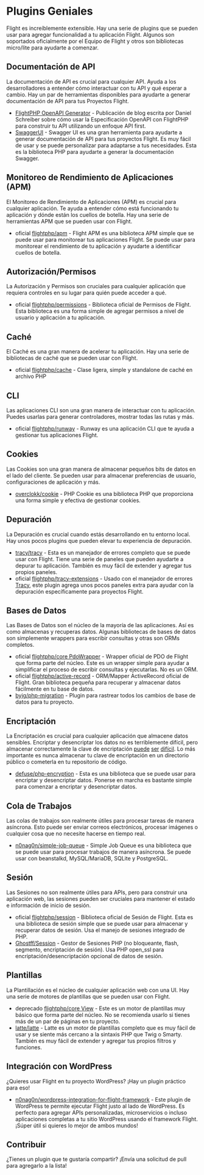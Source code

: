 # Plugins Geniales

Flight es increíblemente extensible. Hay una serie de plugins que se pueden usar para agregar funcionalidad a tu aplicación Flight. Algunos son soportados oficialmente por el Equipo de Flight y otros son bibliotecas micro/lite para ayudarte a comenzar.

## Documentación de API

La documentación de API es crucial para cualquier API. Ayuda a los desarrolladores a entender cómo interactuar con tu API y qué esperar a cambio. Hay un par de herramientas disponibles para ayudarte a generar documentación de API para tus Proyectos Flight.

- [FlightPHP OpenAPI Generator](https://dev.to/danielsc/define-generate-and-implement-an-api-first-approach-with-openapi-generator-and-flightphp-1fb3) - Publicación de blog escrita por Daniel Schreiber sobre cómo usar la Especificación OpenAPI con FlightPHP para construir tu API utilizando un enfoque API first.
- [SwaggerUI](https://github.com/zircote/swagger-php) - Swagger UI es una gran herramienta para ayudarte a generar documentación de API para tus proyectos Flight. Es muy fácil de usar y se puede personalizar para adaptarse a tus necesidades. Esta es la biblioteca PHP para ayudarte a generar la documentación Swagger.

## Monitoreo de Rendimiento de Aplicaciones (APM)

El Monitoreo de Rendimiento de Aplicaciones (APM) es crucial para cualquier aplicación. Te ayuda a entender cómo está funcionando tu aplicación y dónde están los cuellos de botella. Hay una serie de herramientas APM que se pueden usar con Flight.
- <span class="badge bg-primary">oficial</span> [flightphp/apm](/awesome-plugins/apm) - Flight APM es una biblioteca APM simple que se puede usar para monitorear tus aplicaciones Flight. Se puede usar para monitorear el rendimiento de tu aplicación y ayudarte a identificar cuellos de botella.

## Autorización/Permisos

La Autorización y Permisos son cruciales para cualquier aplicación que requiera controles en su lugar para quién puede acceder a qué.

- <span class="badge bg-primary">oficial</span> [flightphp/permissions](/awesome-plugins/permissions) - Biblioteca oficial de Permisos de Flight. Esta biblioteca es una forma simple de agregar permisos a nivel de usuario y aplicación a tu aplicación. 

## Caché

El Caché es una gran manera de acelerar tu aplicación. Hay una serie de bibliotecas de caché que se pueden usar con Flight.

- <span class="badge bg-primary">oficial</span> [flightphp/cache](/awesome-plugins/php-file-cache) - Clase ligera, simple y standalone de caché en archivo PHP

## CLI

Las aplicaciones CLI son una gran manera de interactuar con tu aplicación. Puedes usarlas para generar controladores, mostrar todas las rutas y más.

- <span class="badge bg-primary">oficial</span> [flightphp/runway](/awesome-plugins/runway) - Runway es una aplicación CLI que te ayuda a gestionar tus aplicaciones Flight.

## Cookies

Las Cookies son una gran manera de almacenar pequeños bits de datos en el lado del cliente. Se pueden usar para almacenar preferencias de usuario, configuraciones de aplicación y más.

- [overclokk/cookie](/awesome-plugins/php-cookie) - PHP Cookie es una biblioteca PHP que proporciona una forma simple y efectiva de gestionar cookies.

## Depuración

La Depuración es crucial cuando estás desarrollando en tu entorno local. Hay unos pocos plugins que pueden elevar tu experiencia de depuración.

- [tracy/tracy](/awesome-plugins/tracy) - Esta es un manejador de errores completo que se puede usar con Flight. Tiene una serie de paneles que pueden ayudarte a depurar tu aplicación. También es muy fácil de extender y agregar tus propios paneles.
- <span class="badge bg-primary">oficial</span> [flightphp/tracy-extensions](/awesome-plugins/tracy-extensions) - Usado con el manejador de errores [Tracy](/awesome-plugins/tracy), este plugin agrega unos pocos paneles extra para ayudar con la depuración específicamente para proyectos Flight.

## Bases de Datos

Las Bases de Datos son el núcleo de la mayoría de las aplicaciones. Así es como almacenas y recuperas datos. Algunas bibliotecas de bases de datos son simplemente wrappers para escribir consultas y otras son ORMs completos.

- <span class="badge bg-primary">oficial</span> [flightphp/core PdoWrapper](/learn/pdo-wrapper) - Wrapper oficial de PDO de Flight que forma parte del núcleo. Este es un wrapper simple para ayudar a simplificar el proceso de escribir consultas y ejecutarlas. No es un ORM.
- <span class="badge bg-primary">oficial</span> [flightphp/active-record](/awesome-plugins/active-record) - ORM/Mapper ActiveRecord oficial de Flight. Gran biblioteca pequeña para recuperar y almacenar datos fácilmente en tu base de datos.
- [byjg/php-migration](/awesome-plugins/migrations) - Plugin para rastrear todos los cambios de base de datos para tu proyecto.

## Encriptación

La Encriptación es crucial para cualquier aplicación que almacene datos sensibles. Encriptar y desencriptar los datos no es terriblemente difícil, pero almacenar correctamente la clave de encriptación [puede](https://stackoverflow.com/questions/6767839/where-should-i-store-an-encryption-key-for-php#:~:text=Write%20a%20php%20config%20file%20and%20store%20it,folder%20is%20not%20accessible%20to%20the%20end%20user.) [ser](https://www.reddit.com/r/PHP/comments/luqsn/the_encryption_key_where_do_you_store_it/) [difícil](https://security.stackexchange.com/questions/48047/location-to-store-an-encryption-key). Lo más importante es nunca almacenar tu clave de encriptación en un directorio público o cometerla en tu repositorio de código.

- [defuse/php-encryption](/awesome-plugins/php-encryption) - Esta es una biblioteca que se puede usar para encriptar y desencriptar datos. Ponerse en marcha es bastante simple para comenzar a encriptar y desencriptar datos.

## Cola de Trabajos

Las colas de trabajos son realmente útiles para procesar tareas de manera asíncrona. Esto puede ser enviar correos electrónicos, procesar imágenes o cualquier cosa que no necesite hacerse en tiempo real.

- [n0nag0n/simple-job-queue](/awesome-plugins/simple-job-queue) - Simple Job Queue es una biblioteca que se puede usar para procesar trabajos de manera asíncrona. Se puede usar con beanstalkd, MySQL/MariaDB, SQLite y PostgreSQL.

## Sesión

Las Sesiones no son realmente útiles para APIs, pero para construir una aplicación web, las sesiones pueden ser cruciales para mantener el estado e información de inicio de sesión.

- <span class="badge bg-primary">oficial</span> [flightphp/session](/awesome-plugins/session) - Biblioteca oficial de Sesión de Flight. Esta es una biblioteca de sesión simple que se puede usar para almacenar y recuperar datos de sesión. Usa el manejo de sesiones integrado de PHP.
- [Ghostff/Session](/awesome-plugins/ghost-session) - Gestor de Sesiones PHP (no bloqueante, flash, segmento, encriptación de sesión). Usa PHP open_ssl para encriptación/desencriptación opcional de datos de sesión.

## Plantillas

La Plantillación es el núcleo de cualquier aplicación web con una UI. Hay una serie de motores de plantillas que se pueden usar con Flight.

- <span class="badge bg-warning">deprecado</span> [flightphp/core View](/learn#views) - Este es un motor de plantillas muy básico que forma parte del núcleo. No se recomienda usarlo si tienes más de un par de páginas en tu proyecto.
- [latte/latte](/awesome-plugins/latte) - Latte es un motor de plantillas completo que es muy fácil de usar y se siente más cercano a la sintaxis PHP que Twig o Smarty. También es muy fácil de extender y agregar tus propios filtros y funciones.

## Integración con WordPress

¿Quieres usar Flight en tu proyecto WordPress? ¡Hay un plugin práctico para eso!

- [n0nag0n/wordpress-integration-for-flight-framework](/awesome-plugins/n0nag0n_wordpress) - Este plugin de WordPress te permite ejecutar Flight justo al lado de WordPress. Es perfecto para agregar APIs personalizadas, microservicios o incluso aplicaciones completas a tu sitio WordPress usando el framework Flight. ¡Súper útil si quieres lo mejor de ambos mundos!

## Contribuir

¿Tienes un plugin que te gustaría compartir? ¡Envía una solicitud de pull para agregarlo a la lista!